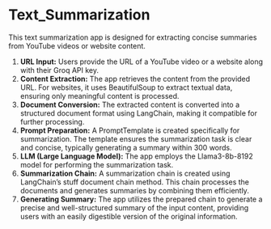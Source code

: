 # Text_Summarization
This text summarization app is designed for extracting concise summaries from YouTube videos or website content. 

1) **URL Input:** Users provide the URL of a YouTube video or a website along with their Groq API key.
2) **Content Extraction:** The app retrieves the content from the provided URL. For websites, it uses BeautifulSoup to extract textual data, ensuring only meaningful content is processed.
3) **Document Conversion:** The extracted content is converted into a structured document format using LangChain, making it compatible for further processing.
4) **Prompt Preparation:** A PromptTemplate is created specifically for summarization. The template ensures the summarization task is clear and concise, typically generating a summary within 300 words.
5) **LLM (Large Language Model):** The app employs the Llama3-8b-8192 model for performing the summarization task.
6) **Summarization Chain:** A summarization chain is created using LangChain’s stuff document chain method. This chain processes the documents and generates summaries by combining them efficiently.
7) **Generating Summary:** The app utilizes the prepared chain to generate a precise and well-structured summary of the input content, providing users with an easily digestible version of the original information.

